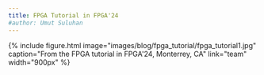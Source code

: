 ```yaml
---
title: FPGA Tutorial in FPGA'24
#author: Umut Suluhan
---
```


{%
  include figure.html
  image="images/blog/fpga_tutorial/fpga_tutorial1.jpg"
  caption="From the FPGA tutorial in FPGA'24, Monterrey, CA"
  link="team"
  width="900px"
%}
